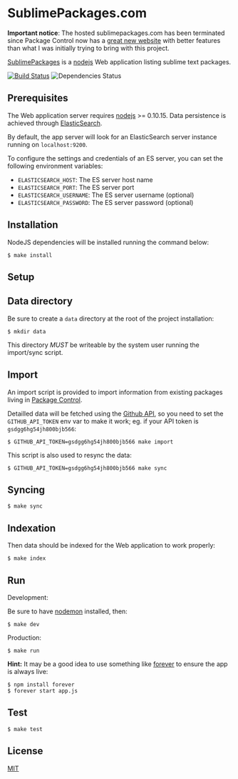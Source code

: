 SublimePackages.com
===================

**Important notice**: The hosted sublimepackages.com has been terminated since Package Control now has a [great new website](http://sublime.wbond.net/) with better features than what I was initially trying to bring with this project.

[SublimePackages] is a [nodejs] Web application listing sublime text packages.

[![Build Status](https://travis-ci.org/n1k0/stpackages.png?branch=master)](https://travis-ci.org/n1k0/stpackages) ![Dependencies Status](https://david-dm.org/n1k0/stpackages.png)

Prerequisites
-------------

The Web application server requires [nodejs] >= 0.10.15. Data persistence is
achieved through [ElasticSearch].

By default, the app server will look for an ElasticSearch server instance
running on `localhost:9200`.

To configure the settings and credentials of an ES server, you can set the
following environment variables:

- `ELASTICSEARCH_HOST`: The ES server host name
- `ELASTICSEARCH_PORT`: The ES server port
- `ELASTICSEARCH_USERNAME`: The ES server username (optional)
- `ELASTICSEARCH_PASSWORD`: The ES server password (optional)

Installation
------------

NodeJS dependencies will be installed running the command below:

    $ make install

Setup
-----

## Data directory

Be sure to create a `data` directory at the root of the project installation:

    $ mkdir data

This directory *MUST* be writeable by the system user running the import/sync
script.

## Import

An import script is provided to import information from existing packages living
in [Package Control].

Detailled data will be fetched using the [Github API], so you need to set the
`GITHUB_API_TOKEN` env var to make it work; eg. if your API token is
`gsdgg6hg54jh800bjb566`:

    $ GITHUB_API_TOKEN=gsdgg6hg54jh800bjb566 make import

This script is also used to resync the data:

    $ GITHUB_API_TOKEN=gsdgg6hg54jh800bjb566 make sync

## Syncing

    $ make sync

## Indexation

Then data should be indexed for the Web application to work properly:

    $ make index

Run
---

Development:

Be sure to have [nodemon] installed, then:

    $ make dev

Production:

    $ make run

**Hint:** It may be a good idea to use something like [forever] to ensure the
app is always live:

    $ npm install forever
    $ forever start app.js

Test
----

    $ make test

License
-------

[MIT]



[ElasticSearch]: http://elasticsearch.org/
[forever]: http://npmjs.org/package/forever
[Github API]: http://developer.github.com/
[MIT]: http://opensource.org/licenses/MIT
[nodejs]: http://nodejs.org/
[nodemon]: https://github.com/remy/nodemon
[Package Control]: http://wbond.net/sublime_packages/package_control
[SublimePackages]: http://sublimepackages.com/
